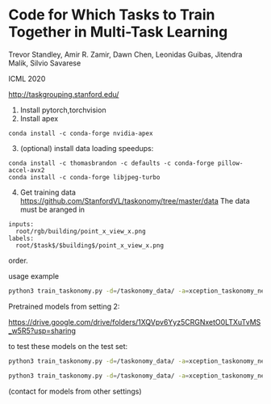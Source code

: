 # Code for Which Tasks to Train Together in Multi-Task Learning

Trevor Standley, Amir R. Zamir, Dawn Chen, Leonidas Guibas, Jitendra Malik, Silvio Savarese

ICML 2020

http://taskgrouping.stanford.edu/

1. Install pytorch,torchvision
2. Install apex
```
conda install -c conda-forge nvidia-apex
```
3. (optional) install data loading speedups:
```
conda install -c thomasbrandon -c defaults -c conda-forge pillow-accel-avx2
conda install -c conda-forge libjpeg-turbo
```
4. Get training data
https://github.com/StanfordVL/taskonomy/tree/master/data
The data must be aranged in 

```
inputs:   
  root/rgb/building/point_x_view_x.png
labels:
  root/$task$/$building$/point_x_view_x.png
```
order.

usage example
```bash
python3 train_taskonomy.py -d=/taskonomy_data/ -a=xception_taskonomy_new -j 4 -b 96 -lr=.1 --fp16 -sbn --tasks=sdnerac -r
```

Pretrained models from setting 2:


https://drive.google.com/drive/folders/1XQVpv6Yyz5CRGNxetO0LTXuTvMS_w5R5?usp=sharing

to test these models on the test set:

```bash
python3 train_taskonomy.py -d=/taskonomy_data/ -a=xception_taskonomy_new -j 4 -b 256 -lr=.1 --fp16 -sbn --tasks=[task letters] --resume=setting2_models/xception_taskonomy_new_[task letters].pth.tar -t -r
```

```bash
python3 train_taskonomy.py -d=/taskonomy_data/ -a=xception_taskonomy_new -j 4 -b 256 -lr=.1 --fp16 -sbn --tasks=dk --resume=setting2_models/xception_taskonomy_new_dk.pth.tar -t -r
```

(contact for models from other settings)

